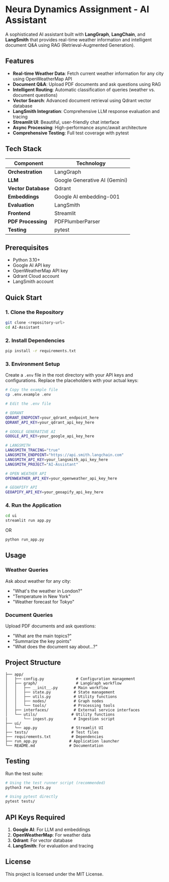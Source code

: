 # Neura Dynamics Assignment - AI Assistant

A sophisticated AI assistant built with **LangGraph**, **LangChain**, and **LangSmith** that provides real-time weather information and intelligent document Q&A using RAG (Retrieval-Augmented Generation).

## Features

- **Real-time Weather Data**: Fetch current weather information for any city using OpenWeatherMap API
- **Document Q&A**: Upload PDF documents and ask questions using RAG
- **Intelligent Routing**: Automatic classification of queries (weather vs. document questions)
- **Vector Search**: Advanced document retrieval using Qdrant vector database
- **LangSmith Integration**: Comprehensive LLM response evaluation and tracing
- **Streamlit UI**: Beautiful, user-friendly chat interface
- **Async Processing**: High-performance async/await architecture
- **Comprehensive Testing**: Full test coverage with pytest


## Tech Stack

| Component           | Technology                    |
| ------------------- | ----------------------------- |
| **Orchestration**   | LangGraph                     |
| **LLM**             | Google Generative AI (Gemini) |
| **Vector Database** | Qdrant                        |
| **Embeddings**      | Google AI embedding-001       |
| **Evaluation**      | LangSmith                     |
| **Frontend**        | Streamlit                     |
| **PDF Processing**  | PDFPlumberParser              |
| **Testing**         | pytest                        |

## Prerequisites

- Python 3.10+
- Google AI API key
- OpenWeatherMap API key
- Qdrant Cloud account
- LangSmith account

## Quick Start

### 1. Clone the Repository

```bash
git clone <repository-url>
cd AI-Assistant
```

### 2. Install Dependencies

```bash
pip install -r requirements.txt
```

### 3. Environment Setup

Create a `.env` file in the root directory with your API keys and configurations. Replace the placeholders with your actual keys:

```bash
# Copy the example file
cp .env.example .env

# Edit the .env file

# QDRANT
QDRANT_ENDPOINT=your_qdrant_endpoint_here
QDRANT_API_KEY=your_qdrant_api_key_here

# GOOGLE GENERATIVE AI
GOOGLE_API_KEY=your_google_api_key_here

# LANGSMITH
LANGSMITH_TRACING="true"
LANGSMITH_ENDPOINT="https://api.smith.langchain.com"
LANGSMITH_API_KEY=your_langsmith_api_key_here
LANGSMITH_PROJECT="AI-Assistant"

# OPEN WEATHER API
OPENWEATHER_API_KEY=your_openweather_api_key_here 

# GEOAPIFY API
GEOAPIFY_API_KEY=your_geoapify_api_key_here
```

### 4. Run the Application

```bash
cd ui
streamlit run app.py
```

OR

```bash
python run_app.py
```

## Usage

### Weather Queries

Ask about weather for any city:
- "What's the weather in London?"
- "Temperature in New York"
- "Weather forecast for Tokyo"

### Document Queries

Upload PDF documents and ask questions:
- "What are the main topics?"
- "Summarize the key points"
- "What does the document say about...?"

## Project Structure

```
├── app/
│   ├── config.py              # Configuration management
│   ├── graph/                 # LangGraph workflow
│   │   ├── __init__.py       # Main workflow
│   │   ├── state.py          # State management
│   │   ├── utils.py          # Utility functions
│   │   ├── nodes/            # Graph nodes
│   │   └── tools/            # Processing tools
│   ├── interfaces/           # External service interfaces
│   └── utils/               # Utility functions
|       └── ingest.py         # Ingestion script
├── ui/
│   └── app.py               # Streamlit UI
├── tests/                   # Test files
├── requirements.txt         # Dependencies
├── run_app.py              # Application launcher
└── README.md               # Documentation
```

## Testing

Run the test suite:

```bash
# Using the test runner script (recommended)
python3 run_tests.py

# Using pytest directly
pytest tests/
```

## API Keys Required

1. **Google AI**: For LLM and embeddings
2. **OpenWeatherMap**: For weather data
3. **Qdrant**: For vector database
4. **LangSmith**: For evaluation and tracing

## License

This project is licensed under the MIT License.